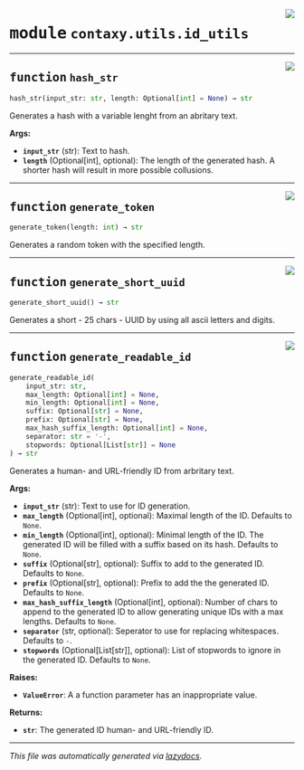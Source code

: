 <!-- markdownlint-disable -->

<a href="https://github.com/ml-tooling/contaxy/blob/main/backend/src/contaxy/utils/id_utils.py#L0"><img align="right" style="float:right;" src="https://img.shields.io/badge/-source-cccccc?style=flat-square"></a>

# <kbd>module</kbd> `contaxy.utils.id_utils`





---

<a href="https://github.com/ml-tooling/contaxy/blob/main/backend/src/contaxy/utils/id_utils.py#L11"><img align="right" style="float:right;" src="https://img.shields.io/badge/-source-cccccc?style=flat-square"></a>

## <kbd>function</kbd> `hash_str`

```python
hash_str(input_str: str, length: Optional[int] = None) → str
```

Generates a hash with a variable lenght from an abritary text. 



**Args:**
 
 - <b>`input_str`</b> (str):  Text to hash. 
 - <b>`length`</b> (Optional[int], optional):  The length of the generated hash. A shorter hash will result in more possible collusions. 


---

<a href="https://github.com/ml-tooling/contaxy/blob/main/backend/src/contaxy/utils/id_utils.py#L35"><img align="right" style="float:right;" src="https://img.shields.io/badge/-source-cccccc?style=flat-square"></a>

## <kbd>function</kbd> `generate_token`

```python
generate_token(length: int) → str
```

Generates a random token with the specified length. 


---

<a href="https://github.com/ml-tooling/contaxy/blob/main/backend/src/contaxy/utils/id_utils.py#L42"><img align="right" style="float:right;" src="https://img.shields.io/badge/-source-cccccc?style=flat-square"></a>

## <kbd>function</kbd> `generate_short_uuid`

```python
generate_short_uuid() → str
```

Generates a short - 25 chars - UUID by using all ascii letters and digits. 


---

<a href="https://github.com/ml-tooling/contaxy/blob/main/backend/src/contaxy/utils/id_utils.py#L48"><img align="right" style="float:right;" src="https://img.shields.io/badge/-source-cccccc?style=flat-square"></a>

## <kbd>function</kbd> `generate_readable_id`

```python
generate_readable_id(
    input_str: str,
    max_length: Optional[int] = None,
    min_length: Optional[int] = None,
    suffix: Optional[str] = None,
    prefix: Optional[str] = None,
    max_hash_suffix_length: Optional[int] = None,
    separator: str = '-',
    stopwords: Optional[List[str]] = None
) → str
```

Generates a human- and URL-friendly ID from arbritary text. 



**Args:**
 
 - <b>`input_str`</b> (str):  Text to use for ID generation. 
 - <b>`max_length`</b> (Optional[int], optional):  Maximal length of the ID. Defaults to `None`. 
 - <b>`min_length`</b> (Optional[int], optional):  Minimal length of the ID. The generated ID will be filled with a suffix based on its hash. Defaults to `None`. 
 - <b>`suffix`</b> (Optional[str], optional):  Suffix to add to the generated ID. Defaults to `None`. 
 - <b>`prefix`</b> (Optional[str], optional):  Prefix to add the the generated ID. Defaults to `None`. 
 - <b>`max_hash_suffix_length`</b> (Optional[int], optional):  Number of chars to append to the generated ID to allow generating unique IDs with a max lengths. Defaults to `None`. 
 - <b>`separator`</b> (str, optional):  Seperator to use for replacing whitespaces. Defaults to `-`. 
 - <b>`stopwords`</b> (Optional[List[str]], optional):  List of stopwords to ignore in the generated ID. Defaults to `None`. 



**Raises:**
 
 - <b>`ValueError`</b>:  A a function parameter has an inappropriate value. 



**Returns:**
 
 - <b>`str`</b>:  The generated ID human- and URL-friendly ID. 




---

_This file was automatically generated via [lazydocs](https://github.com/ml-tooling/lazydocs)._
